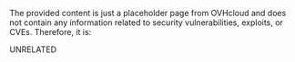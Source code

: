 The provided content is just a placeholder page from OVHcloud and does not contain any information related to security vulnerabilities, exploits, or CVEs. Therefore, it is:

UNRELATED